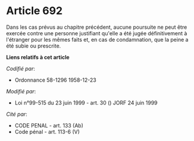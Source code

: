 # Article 692

Dans les cas prévus au chapitre précédent, aucune poursuite ne peut être exercée contre une personne justifiant qu'elle a été
jugée définitivement à l'étranger pour les mêmes faits et, en cas de condamnation, que la peine a été subie ou prescrite.

**Liens relatifs à cet article**

_Codifié par_:

  - Ordonnance 58-1296 1958-12-23

_Modifié par_:

  - Loi n°99-515 du 23 juin 1999 - art. 30 () JORF 24 juin 1999

_Cité par_:

  - CODE PENAL - art. 133 (Ab)
  - Code pénal - art. 113-6 (V)
